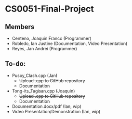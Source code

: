 # CS0051-Final-Project
## Members
- Centeno, Joaquin Franco (Programmer)
- Robledo, Ian Justine (Documentation, Video Presentation)
- Reyes, Jan Andrei (Programmer)

## To-do:
- Pusoy_Clash.cpp (Jan)
  - ~~Upload .cpp to GitHub repository~~
  - Documentation
- Tong-its_Tagisan.cpp (Joaquin)
  - ~~Upload .cpp to GitHub repository~~
  - Documentation
- Documentation.docx/pdf (Ian, wip)
- Video Presentation/Demonstration (Ian, wip)
